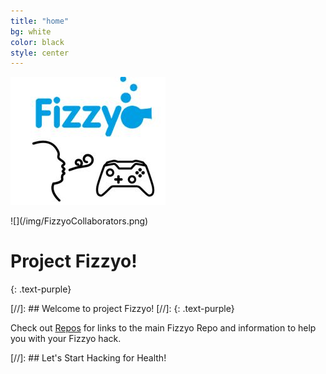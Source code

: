 ```yaml
---
title: "home"
bg: white
color: black
style: center
---
```

![](/img/FizzyoIcon.jpg)
<p>
![](/img/FizzyoCollaborators.png)




<br>

# Project Fizzyo!

{: .text-purple}

[//]: ## Welcome to project Fizzyo!
[//]: {: .text-purple}

Check out [Repos](#all-posts) for links to the main Fizzyo Repo and information to help you with your Fizzyo hack. 

[//]: ## Let's Start Hacking for Health!

<br>
<br>
